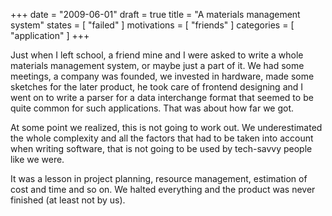 +++
date = "2009-06-01"
draft = true
title = "A materials management system"
states = [ "failed" ]
motivations = [ "friends" ]
categories = [ "application" ]
+++

Just when I left school, a friend mine and I were asked to write a whole materials management system, or maybe just a part of it. We had some meetings, a company was founded, we invested in hardware, made some sketches for the later product, he took care of frontend designing and I went on to write a parser for a data interchange format that seemed to be quite common for such applications. That was about how far we got.
<!--more-->
At some point we realized, this is not going to work out. We underestimated the whole complexity and all the factors that had to be taken into account when writing software, that is not going to be used by tech-savvy people like we were.

It was a lesson in project planning, resource management, estimation of cost and time and so on. We halted everything and the product was never finished (at least not by us).
